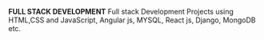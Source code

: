 **FULL STACK DEVELOPMENT**
Full stack Development Projects using HTML,CSS and JavaScript, Angular js, MYSQL, React js, Django, MongoDB etc.
